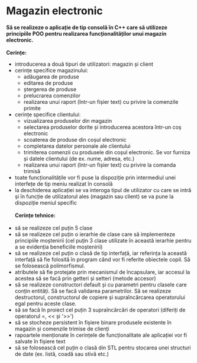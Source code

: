 # Magazin electronic


**Să se realizeze o aplicație de tip consolă în C++ care să utilizeze principiile POO pentru
realizarea funcționalităților unui magazin electronic.**<br><br>
**Cerințe:**<br>
- introducerea a două tipuri de utilizatori: magazin și client<br>
- cerințe specifice magazinului:<br>
   - adăugarea de produse<br>
   - editarea de produse<br>
   - ștergerea de produse<br>
   - prelucrarea comenzilor<br>
   - realizarea unui raport (într-un fișier text) cu privire la comenzile primite<br>
- cerințe specifice clientului:<br>
   - vizualizarea produselor din magazin<br>
   - selectarea produselor dorite și introducerea acestora într-un coș electronic<br>
   - scoaterea de produse din coșul electronic<br>
   - completarea datelor personale ale clientului<br>
   - trimiterea comenzii cu produsele din coșul electronic. Se vor furniza și datele
clientului (de ex. nume, adresa, etc.)<br>
   - realizarea unui raport (într-un fișier text) cu privire la comanda trimisă<br>
- toate funcționalitățile vor fi puse la dispoziție prin intermediul unei interfețe de tip
meniu realizat în consolă<br>
- la deschiderea aplicației se va interoga tipul de utilizator cu care se intră și în funcție
de utilizatorul ales (magazin sau client) se va pune la dispoziție meniul specific<br><br>
**Cerințe tehnice:**<br><br>
- să se realizeze cel puțin 5 clase<br>
- să se realizeze cel puțin o ierarhie de clase care să implementeze principiile moștenirii (cel
puțin 3 clase utilizate în această ierarhie pentru a se evidenția beneficiile moștenirii)<br>
- să se realizeze cel puțin o clasă de tip interfață, iar referința la această interfață să fie folosită
în program când vor fi referite obiectele copil. Să se folosească polimorfismul.<br>
- atributele să fie protejate prin mecanismul de încapsulare, iar accesul la acestea să se facă
prin getteri și setteri (metode accesor)<br>
- să se realizeze constructori default și cu parametri pentru clasele care conțin entități. Să se
facă validarea parametrilor. Să se realizeze destructorul, constructorul de copiere și
supraîncărcarea operatorului egal pentru aceste clase.<br>
- să se facă în proiect cel puțin 3 supraîncărcări de operatori (diferiți de operatorul =, << și
'>>')<br>
- să se stocheze persistent în fișiere binare produsele existente în magazin și comenzile
trimise de clienți<br>
- rapoartele menționate în cerințele de funcționalitate ale aplicației vor fi salvate în fișiere
text<br>
- să se folosească cel puțin o clasă din STL pentru stocarea unei structuri de date (ex. listă,
coadă sau stivă etc.)<br>
